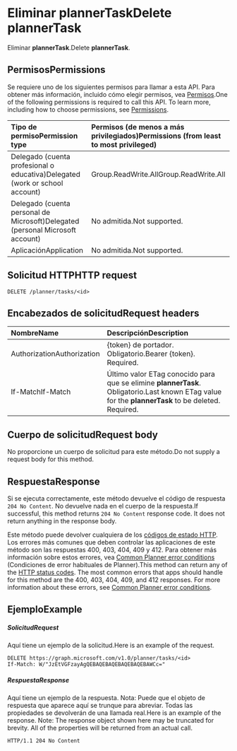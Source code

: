 # <a name="delete-plannertask"></a><span data-ttu-id="dad35-101">Eliminar plannerTask</span><span class="sxs-lookup"><span data-stu-id="dad35-101">Delete plannerTask</span></span>

<span data-ttu-id="dad35-102">Eliminar **plannerTask**.</span><span class="sxs-lookup"><span data-stu-id="dad35-102">Delete **plannerTask**.</span></span>
## <a name="permissions"></a><span data-ttu-id="dad35-103">Permisos</span><span class="sxs-lookup"><span data-stu-id="dad35-103">Permissions</span></span>
<span data-ttu-id="dad35-p101">Se requiere uno de los siguientes permisos para llamar a esta API. Para obtener más información, incluido cómo elegir permisos, vea [Permisos](../../../concepts/permissions_reference.md).</span><span class="sxs-lookup"><span data-stu-id="dad35-p101">One of the following permissions is required to call this API. To learn more, including how to choose permissions, see [Permissions](../../../concepts/permissions_reference.md).</span></span>

|<span data-ttu-id="dad35-106">Tipo de permiso</span><span class="sxs-lookup"><span data-stu-id="dad35-106">Permission type</span></span>      | <span data-ttu-id="dad35-107">Permisos (de menos a más privilegiados)</span><span class="sxs-lookup"><span data-stu-id="dad35-107">Permissions (from least to most privileged)</span></span>              |
|:--------------------|:---------------------------------------------------------|
|<span data-ttu-id="dad35-108">Delegado (cuenta profesional o educativa)</span><span class="sxs-lookup"><span data-stu-id="dad35-108">Delegated (work or school account)</span></span> | <span data-ttu-id="dad35-109">Group.ReadWrite.All</span><span class="sxs-lookup"><span data-stu-id="dad35-109">Group.ReadWrite.All</span></span>    |
|<span data-ttu-id="dad35-110">Delegado (cuenta personal de Microsoft)</span><span class="sxs-lookup"><span data-stu-id="dad35-110">Delegated (personal Microsoft account)</span></span> | <span data-ttu-id="dad35-111">No admitida.</span><span class="sxs-lookup"><span data-stu-id="dad35-111">Not supported.</span></span>    |
|<span data-ttu-id="dad35-112">Aplicación</span><span class="sxs-lookup"><span data-stu-id="dad35-112">Application</span></span> | <span data-ttu-id="dad35-113">No admitida.</span><span class="sxs-lookup"><span data-stu-id="dad35-113">Not supported.</span></span> |

## <a name="http-request"></a><span data-ttu-id="dad35-114">Solicitud HTTP</span><span class="sxs-lookup"><span data-stu-id="dad35-114">HTTP request</span></span>
<!-- { "blockType": "ignored" } -->
```http
DELETE /planner/tasks/<id>
```
## <a name="request-headers"></a><span data-ttu-id="dad35-115">Encabezados de solicitud</span><span class="sxs-lookup"><span data-stu-id="dad35-115">Request headers</span></span>
| <span data-ttu-id="dad35-116">Nombre</span><span class="sxs-lookup"><span data-stu-id="dad35-116">Name</span></span>       | <span data-ttu-id="dad35-117">Descripción</span><span class="sxs-lookup"><span data-stu-id="dad35-117">Description</span></span>|
|:---------------|:----------|
| <span data-ttu-id="dad35-118">Authorization</span><span class="sxs-lookup"><span data-stu-id="dad35-118">Authorization</span></span>  | <span data-ttu-id="dad35-p102">{token} de portador. Obligatorio.</span><span class="sxs-lookup"><span data-stu-id="dad35-p102">Bearer {token}. Required.</span></span> |
| <span data-ttu-id="dad35-121">If-Match</span><span class="sxs-lookup"><span data-stu-id="dad35-121">If-Match</span></span>  | <span data-ttu-id="dad35-p103">Último valor ETag conocido para que se elimine **plannerTask**. Obligatorio.</span><span class="sxs-lookup"><span data-stu-id="dad35-p103">Last known ETag value for the **plannerTask** to be deleted. Required.</span></span>|

## <a name="request-body"></a><span data-ttu-id="dad35-124">Cuerpo de solicitud</span><span class="sxs-lookup"><span data-stu-id="dad35-124">Request body</span></span>
<span data-ttu-id="dad35-125">No proporcione un cuerpo de solicitud para este método.</span><span class="sxs-lookup"><span data-stu-id="dad35-125">Do not supply a request body for this method.</span></span>

## <a name="response"></a><span data-ttu-id="dad35-126">Respuesta</span><span class="sxs-lookup"><span data-stu-id="dad35-126">Response</span></span>

<span data-ttu-id="dad35-p104">Si se ejecuta correctamente, este método devuelve el código de respuesta `204 No Content`. No devuelve nada en el cuerpo de la respuesta.</span><span class="sxs-lookup"><span data-stu-id="dad35-p104">If successful, this method returns `204 No Content` response code. It does not return anything in the response body.</span></span>

<span data-ttu-id="dad35-p105">Este método puede devolver cualquiera de los [códigos de estado HTTP](../../../concepts/errors.md). Los errores más comunes que deben controlar las aplicaciones de este método son las respuestas 400, 403, 404, 409 y 412. Para obtener más información sobre estos errores, vea [Common Planner error conditions](../resources/planner_overview.md#common-planner-error-conditions) (Condiciones de error habituales de Planner).</span><span class="sxs-lookup"><span data-stu-id="dad35-p105">This method can return any of the [HTTP status codes](../../../concepts/errors.md). The most common errors that apps should handle for this method are the 400, 403, 404, 409, and 412 responses. For more information about these errors, see [Common Planner error conditions](../resources/planner_overview.md#common-planner-error-conditions).</span></span>

## <a name="example"></a><span data-ttu-id="dad35-132">Ejemplo</span><span class="sxs-lookup"><span data-stu-id="dad35-132">Example</span></span>
##### <a name="request"></a><span data-ttu-id="dad35-133">Solicitud</span><span class="sxs-lookup"><span data-stu-id="dad35-133">Request</span></span>
<span data-ttu-id="dad35-134">Aquí tiene un ejemplo de la solicitud.</span><span class="sxs-lookup"><span data-stu-id="dad35-134">Here is an example of the request.</span></span>
<!-- {
  "blockType": "request",
  "name": "delete_plannertask"
}-->
```http
DELETE https://graph.microsoft.com/v1.0/planner/tasks/<id>
If-Match: W/"JzEtVGFzayAgQEBAQEBAQEBAQEBAQEBAWCc="
```
##### <a name="response"></a><span data-ttu-id="dad35-135">Respuesta</span><span class="sxs-lookup"><span data-stu-id="dad35-135">Response</span></span>
<span data-ttu-id="dad35-p106">Aquí tiene un ejemplo de la respuesta. Nota: Puede que el objeto de respuesta que aparece aquí se trunque para abreviar. Todas las propiedades se devolverán de una llamada real.</span><span class="sxs-lookup"><span data-stu-id="dad35-p106">Here is an example of the response. Note: The response object shown here may be truncated for brevity. All of the properties will be returned from an actual call.</span></span>
<!-- {
  "blockType": "response",
  "truncated": true
} -->
```http
HTTP/1.1 204 No Content
```

<!-- uuid: 8fcb5dbc-d5aa-4681-8e31-b001d5168d79
2015-10-25 14:57:30 UTC -->
<!-- {
  "type": "#page.annotation",
  "description": "Delete plannerTask",
  "keywords": "",
  "section": "documentation",
  "tocPath": ""
}-->